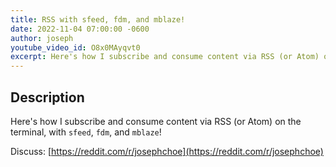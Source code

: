 ```yaml
---
title: RSS with sfeed, fdm, and mblaze!
date: 2022-11-04 07:00:00 -0600
author: joseph
youtube_video_id: O8x0MAyqvt0
excerpt: Here's how I subscribe and consume content via RSS (or Atom) on the terminal, with sfeed, fdm, and mblaze!
---
```


## Description

Here's how I subscribe and consume content via RSS (or Atom) on the terminal, with `sfeed`, `fdm`, and `mblaze`!

Discuss: [https://reddit.com/r/josephchoe](https://reddit.com/r/josephchoe)
